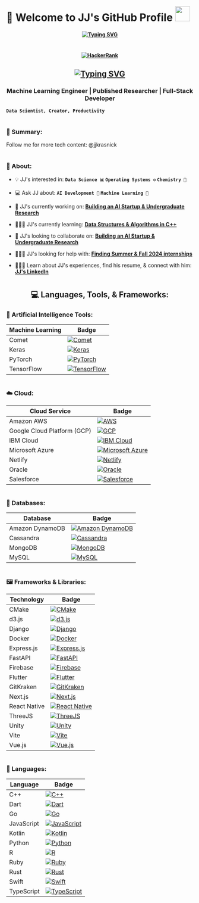 # 🔬 Welcome to JJ's GitHub Profile   <img src="https://media.giphy.com/media/hvRJCLFzcasrR4ia7z/giphy.gif" height= "40px" width="40px"/>

<h4>
  <h4 align= "center">
<a href="https://git.io/typing-svg"><img src="https://readme-typing-svg.demolab.com?font=Fira+Code&weight=300&size=50&pause=1000&color=F9F9FF&center=true&vCenter=true&width=2000&height=200&lines=I+am+a+full-stack+web+and+app+developer;I+am+studying+physics+and+quantum+computing;I+am+learning+more+about+AI+and+machine+learning;I+am+always+open+to+learning+new+skills" alt="Typing SVG" /></a>
<h4>

#
  
<h4>
  <h4 align= "center">
<p> <a href="https://www.hackerrank.com/jjkrasnick"><img alt="HackerRank" title="HackerRank" src="https://img.shields.io/badge/-Hackerrank-2EC866?style=for-the-badge&logo=HackerRank&logoColor=white"></a> </p>
<h4>
  
<h2>
  <h2 align="center"><a href="https://git.io/typing-svg"><img src="https://readme-typing-svg.demolab.com?font=Fira+Code&weight=300&size=50&pause=1000&color=F9F9FF&center=true&vCenter=true&width=2000&height=200&lines=Hi+everyone%2C+I'm+JJ+Krasnick!+Welcome+to+my+GitHub!" alt="Typing SVG" /></a>
</h2>

###

<h3 align="center">Machine Learning Engineer | Published Researcher | Full-Stack Developer </h3>

**`Data Scientist, Creator, Productivity`**

# 
  
### 🧬 Summary:

Follow me for more tech content: @jjkrasnick

#

### 🥽 About:

- 💡 JJ's interested in:  **`Data Science 📊` `Operating Systems ⚙️` `Chemistry 🧫`**  
  
- 💻 Ask JJ about: **`AI Development 🔭` `Machine Learning 🚀`**
  
- 🥼 JJ's currently working on: **[Building an AI Startup & Undergraduate Research](https://www.linkedin.com/in/jjkrasnick/)**

- 👨🏻‍🎓 JJ's currently learning: **[Data Structures & Algorithms in C++](https://www.leetcode.com/jjkrasnick)**

- 🧠 JJ's looking to collaborate on: **[Building an AI Startup & Undergraduate Research](https://www.linkedin.com/in/jjkrasnick/)**

- 👨🏻‍🔬 JJ's looking for help with: **[Finding Summer & Fall 2024 internships](https://www.linkedin.com/in/jjkrasnick/)**

- 🧑🏻‍🏫 Learn about JJ's experiences, find his resume, & connect with him: **[JJ's LinkedIn](https://www.linkedin.com/in/jjkrasnick/)**
    
#

<h2 align="center">💻 Languages, Tools, & Frameworks:</h2>

###

### 🤖 Artificial Intelligence Tools:

| Machine Learning | Badge |
|-------------------|-------|
| Comet | [![Comet](https://custom-icon-badges.herokuapp.com/badge/comet%20ml-262c3e?style=for-the-badge&logo=logo_comet_ml&logoColor=white)](https://www.comet.com/site/) |
| Keras | [![Keras](https://img.shields.io/badge/Keras-FF0000?style=for-the-badge&logo=keras&logoColor=white)](https://keras.io/) |
| PyTorch | [![PyTorch](https://img.shields.io/badge/PyTorch-EE4C2C?style=for-the-badge&logo=pytorch&logoColor=white)](https://pytorch.org/) |
| TensorFlow | [![TensorFlow](https://img.shields.io/badge/TensorFlow-FF6F00?style=for-the-badge&logo=tensorflow&logoColor=white)](https://www.tensorflow.org/) |

#

### ☁️ Cloud:

| Cloud Service | Badge |
|----------------|-------|
| Amazon AWS | [![AWS](https://img.shields.io/badge/Amazon_AWS-FF9900?style=for-the-badge&logo=amazonaws&logoColor=white)](https://aws.amazon.com/) |
| Google Cloud Platform (GCP) | [![GCP](https://img.shields.io/badge/Google_Cloud-4285F4?style=for-the-badge&logo=google-cloud&logoColor=white)](https://console.cloud.google.com/getting-started?pli=1) |
| IBM Cloud | [![IBM Cloud](https://img.shields.io/badge/IBM%20Cloud-1261FE?style=for-the-badge&logo=IBM%20Cloud&logoColor=white)](https://cloud.ibm.com/login) |
| Microsoft Azure | [![Microsoft Azure](https://img.shields.io/badge/microsoft%20azure-0089D6?style=for-the-badge&logo=microsoft-azure&logoColor=white)](https://azure.microsoft.com/en-gb/) |
| Netlify | [![Netlify](https://img.shields.io/badge/Netlify-00C7B7?style=for-the-badge&logo=netlify&logoColor=white)](https://www.netlify.com/) |
| Oracle | [![Oracle](https://img.shields.io/badge/Oracle-F80000?style=for-the-badge&logo=oracle&logoColor=black)](https://www.oracle.com/uk/) |
| Salesforce | [![Salesforce](https://img.shields.io/badge/Salesforce-00A1E0?style=for-the-badge&logo=Salesforce&logoColor=white)](https://www.salesforce.com/uk/) |

#

### 🔢 Databases:

| Database | Badge |
|----------|-------|
| Amazon DynamoDB | [![Amazon DynamoDB](https://img.shields.io/badge/Amazon%20DynamoDB-4053D6?style=for-the-badge&logo=Amazon%20DynamoDB&logoColor=white)](https://docs.aws.amazon.com/amazondynamodb/latest/developerguide/Introduction.html) |
| Cassandra | [![Cassandra](https://img.shields.io/badge/Cassandra-1287B1?style=for-the-badge&logo=apache%20cassandra&logoColor=white)](https://cassandra.apache.org/_/index.html) |
| MongoDB | [![MongoDB](https://img.shields.io/badge/MongoDB-4EA94B?style=for-the-badge&logo=mongodb&logoColor=white)](https://www.mongodb.com/) |
| MySQL | [![MySQL](https://img.shields.io/badge/MySQL-005C84?style=for-the-badge&logo=mysql&logoColor=white)](https://www.mysql.com/) |

#

### 🖼️ Frameworks & Libraries:

| Technology | Badge |
|------------|-------|
| CMake | [![CMake](https://img.shields.io/badge/CMake-064F8C?style=for-the-badge&logo=cmake&logoColor=white)](https://cmake.org/) |
| d3.js | [![d3.js](https://img.shields.io/badge/d3.js-F9A03C?style=for-the-badge&logo=d3.js&logoColor=white)](https://www.w3schools.com/js/js_graphics_d3js.asp) |
| Django | [![Django](https://img.shields.io/badge/Django-092E20?style=for-the-badge&logo=django&logoColor=green)](https://www.djangoproject.com/) |
| Docker | [![Docker](https://img.shields.io/badge/Docker-2CA5E0?style=for-the-badge&logo=docker&logoColor=white)](https://www.docker.com/) |
| Express.js | [![Express.js](https://img.shields.io/badge/Express.js-000000?style=for-the-badge&logo=express&logoColor=white)](http://expressjs.com/) |
| FastAPI | [![FastAPI](https://img.shields.io/badge/fastapi-109989?style=for-the-badge&logo=FASTAPI&logoColor=white)](https://fastapi.tiangolo.com/) |
| Firebase | [![Firebase](https://img.shields.io/badge/firebase-ffca28?style=for-the-badge&logo=firebase&logoColor=black)](https://firebase.google.com/) |
| Flutter | [![Flutter](https://img.shields.io/badge/Flutter-02569B?style=for-the-badge&logo=flutter&logoColor=white)](https://flutter.dev/) |
| GitKraken | [![GitKraken](https://img.shields.io/badge/GitKraken-179287?style=for-the-badge&logo=GitKraken&logoColor=white)](https://www.gitkraken.com/) |
| Next.js | [![Next.js](https://img.shields.io/badge/next.js-000000?style=for-the-badge&logo=nextdotjs&logoColor=white)](https://nextjs.org/) |
| React Native | [![React Native](https://img.shields.io/badge/React_Native-20232A?style=for-the-badge&logo=react&logoColor=61DAFB)](https://reactnative.dev/) |
| ThreeJS | [![ThreeJS](https://img.shields.io/badge/ThreeJs-black?style=for-the-badge&logo=three.js&logoColor=white)](https://threejs.org/) |
| Unity | [![Unity](https://img.shields.io/badge/Unity-100000?style=for-the-badge&logo=unity&logoColor=white)](https://unity.com/) |
| Vite | [![Vite](https://img.shields.io/badge/Vite-B73BFE?style=for-the-badge&logo=vite&logoColor=FFD62E)](https://vitejs.dev/) |
| Vue.js | [![Vue.js](https://img.shields.io/badge/Vue.js-35495E?style=for-the-badge&logo=vuedotjs&logoColor=4FC08D)](https://vuejs.org/) |

#

### 🧪 Languages:

| Language | Badge |
|----------|-------|
| C++ | [![C++](https://img.shields.io/badge/C%2B%2B-00599C?style=for-the-badge&logo=c%2B%2B&logoColor=white)](https://en.wikipedia.org/wiki/C%2B%2B) |
| Dart | [![Dart](https://img.shields.io/badge/Dart-0175C2?style=for-the-badge&logo=dart&logoColor=white)](https://dart.dev/) |
| Go | [![Go](https://img.shields.io/badge/Go-00ADD8?style=for-the-badge&logo=go&logoColor=white)](https://go.dev/) |
| JavaScript | [![JavaScript](https://img.shields.io/badge/JavaScript-323330?style=for-the-badge&logo=javascript&logoColor=F7DF1E)](https://developer.mozilla.org/en-US/docs/Web/javascript) |
| Kotlin | [![Kotlin](https://img.shields.io/badge/Kotlin-0095D5?&style=for-the-badge&logo=kotlin&logoColor=white)](https://kotlinlang.org/) |
| Python | [![Python](https://img.shields.io/badge/Python-FFD43B?style=for-the-badge&logo=python&logoColor=blue)](https://www.python.org/) |
| R | [![R](https://img.shields.io/badge/R-276DC3?style=for-the-badge&logo=r&logoColor=white)](https://www.r-project.org/) |
| Ruby | [![Ruby](https://img.shields.io/badge/Ruby-CC342D?style=for-the-badge&logo=ruby&logoColor=white)](https://www.ruby-lang.org/en/) |
| Rust | [![Rust](https://img.shields.io/badge/Rust-black?style=for-the-badge&logo=rust&logoColor=%23E57324)](https://www.rust-lang.org/) |
| Swift | [![Swift](https://img.shields.io/badge/Swift-FA7343?style=for-the-badge&logo=swift&logoColor=white)](https://www.swift.org/) |
| TypeScript | [![TypeScript](https://img.shields.io/badge/TypeScript-007ACC?style=for-the-badge&logo=typescript&logoColor=white)](https://www.typescriptlang.org/) |
